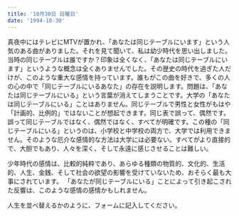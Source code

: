 ```yaml
---
title: '10月30日 日曜日'
date: '1994-10-30'
---
```


真夜中にはテレビにMTVが置かれ、「あなたは同じテーブルにいます」という人気のある曲がありました。それを見て聞いて、私は幼少時代を思い出しました。当時の同じテーブルは誰ですか？印象は全くなく、「あなたは同じテーブルにいます」というような概念は全くありませんでした。その歴史の時代を過ぎた人だけが、このような重大な感情を持っています。誰もがこの曲を好きで、多くの人の心の中で「同じテーブルにいるあなた」の存在を説明します。問題は、「あなたは同じテーブルにいる」という言葉が消えてしまうことです。大学の「あなたは同じテーブルにいる」ことはありません。同じテーブルで男性と女性がもはや「計画的、比例的」ではないことが想起できます。同じ表で誤って、偶然です。誤って同じテーブルではなく、偶然ではなく、すべてが明確です。この種の「同じテーブルにいる」というのは、小学校と中学校の両方で、大学では利用できません。そのような厄介な感情的な方法は大学には必要ない。すべてがより直接的で、大胆でもあり、人々を深く、そして永遠に感じさせることは難しい。

少年時代の感情は、比較的純粋であり、あらゆる種類の物質的、文化的、生活的、人生、金銭、そして社会の欲望の影響を受けていないため、おそらく最も大事にされています。 「あなたが同じテーブルにいる」ことによって引き起こされた反響は、このような感情の感情かもしれません。

人生を並べ替えるかのように、フォームに記入してください。

